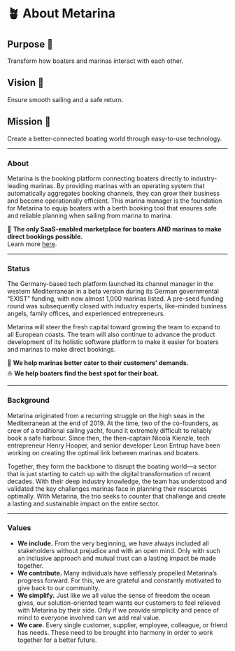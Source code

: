 # 🪴 About Metarina

## Purpose 🌊

Transform how boaters and marinas interact with each other.

## Vision 🔭

Ensure smooth sailing and a safe return.

## Mission 🎯

Create a better-connected boating world through easy-to-use technology.

---

### About

Metarina is the booking platform connecting boaters directly to industry-leading marinas. By providing marinas with an operating system that automatically aggregates booking channels, they can grow their business and become operationally efficient. This marina manager is the foundation for Metarina to equip boaters with a berth booking tool that ensures safe and reliable planning when sailing from marina to marina.

🏅 **The only SaaS-enabled marketplace for boaters AND marinas to make direct bookings possible.**  
Learn more [here](https://www.metarina.com/for-marinas).

---

### Status

The Germany-based tech platform launched its channel manager in the western Mediterranean in a beta version during its German governmental “EXIST” funding, with now almost 1,000 marinas listed. A pre-seed funding round was subsequently closed with industry experts, like-minded business angels, family offices, and experienced entrepreneurs. 

Metarina will steer the fresh capital toward growing the team to expand to all European coasts. The team will also continue to advance the product development of its holistic software platform to make it easier for boaters and marinas to make direct bookings.

🌊 **We help marinas better cater to their customers' demands.**  
⛵ **We help boaters find the best spot for their boat.**

---

### Background

Metarina originated from a recurring struggle on the high seas in the Mediterranean at the end of 2019. At the time, two of the co-founders, as crew of a traditional sailing yacht, found it extremely difficult to reliably book a safe harbour. Since then, the then-captain Nicola Kienzle, tech entrepreneur Henry Hooper, and senior developer Leon Entrup have been working on creating the optimal link between marinas and boaters.

Together, they form the backbone to disrupt the boating world—a sector that is just starting to catch up with the digital transformation of recent decades. With their deep industry knowledge, the team has understood and validated the key challenges marinas face in planning their resources optimally. With Metarina, the trio seeks to counter that challenge and create a lasting and sustainable impact on the entire sector.

---

### Values

- **We include.** From the very beginning, we have always included all stakeholders without prejudice and with an open mind. Only with such an inclusive approach and mutual trust can a lasting impact be made together.
- **We contribute.** Many individuals have selflessly propelled Metarina’s progress forward. For this, we are grateful and constantly motivated to give back to our community.
- **We simplify.** Just like we all value the sense of freedom the ocean gives, our solution-oriented team wants our customers to feel relieved with Metarina by their side. Only if we provide simplicity and peace of mind to everyone involved can we add real value.
- **We care.** Every single customer, supplier, employee, colleague, or friend has needs. These need to be brought into harmony in order to work together for a better future.
